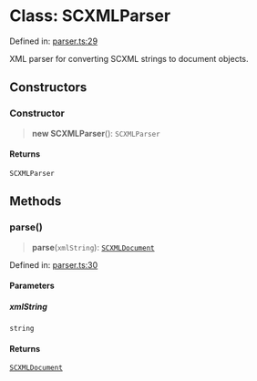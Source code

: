 # Class: SCXMLParser

Defined in: [parser.ts:29](https://github.com/caweinshenker/sxcml-js/blob/957847bdc6405b8502a575517be9bde5a1c195dc/src/parser.ts#L29)

XML parser for converting SCXML strings to document objects.

## Constructors

### Constructor

> **new SCXMLParser**(): `SCXMLParser`

#### Returns

`SCXMLParser`

## Methods

### parse()

> **parse**(`xmlString`): [`SCXMLDocument`](../interfaces/SCXMLDocument.md)

Defined in: [parser.ts:30](https://github.com/caweinshenker/sxcml-js/blob/957847bdc6405b8502a575517be9bde5a1c195dc/src/parser.ts#L30)

#### Parameters

##### xmlString

`string`

#### Returns

[`SCXMLDocument`](../interfaces/SCXMLDocument.md)
